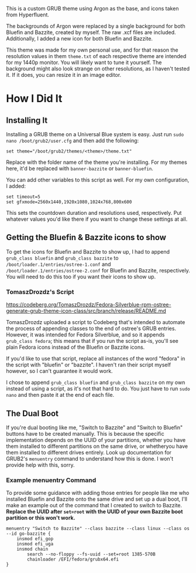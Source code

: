 This is a custom GRUB theme using Argon as the base, and icons taken from Hyperfluent.

The backgrounds of Argon were replaced by a single background for both Bluefin and Bazzite, created by myself. The raw .xcf files are included. Additionally, I added a new icon for both Bluefin and Bazzite.

This theme was made for my own personal use, and for that reason the resolution values in them `theme.txt` of each respective theme are intended for my 1440p monitor. You will likely want to tune it yourself. The background might also look strange on other resolutions, as I haven't tested it. If it does, you can resize it in an image editor.

# How I Did It
## Installing It
Installing a GRUB theme on a Universal Blue system is easy. Just run `sudo nano /boot/grub2/user.cfg` and then add the following:
```
set theme="/boot/grub2/themes/<theme>/theme.txt"
```
Replace <theme> with the folder name of the theme you're installing. For my themes here, it'd be replaced with `banner-bazzite` or `banner-bluefin`.

You can add other variables to this script as well. For my own configuration, I added:
```
set timeout=5
set gfxmode=2560x1440,1920x1080,1024x768,800x600
```
This sets the countdown duration and resolutions used, respectively. Put whatever values you'd like there if you want to change these settings at all.

## Getting the Bluefin & Bazzite icons to show
To get the icons for Bluefin and Bazzite to show up, I had to append `grub_class bluefin` and `grub_class bazzite` to `/boot/loader.1/entries/ostree-1.conf` and `/boot/loader.1/entries/ostree-2.conf` for Bluefin and Bazzite, respectively. You will need to do this too if you want their icons to show up.

### TomaszDrozdz's Script
https://codeberg.org/TomaszDrozdz/Fedora-Silverblue-rpm-ostree-generate-grub-theme-icon-class/src/branch/release/README.md

TomaszDrozdz uploaded a script to Codeberg that's intended to automate the process of appending classes to the end of ostree's GRUB entries. However, it was intended for Fedora Silverblue, and so it appends `grub_class fedora`; this means that if you run the script as-is, you'll see plain Fedora icons instead of the Bluefin or Bazzite icons.

If you'd like to use that script, replace all instances of the word "fedora" in the script with "bluefin" or "bazzite". I haven't ran their script myself however, so I can't guarantee it would work.

I chose to append `grub_class bluefin` and `grub_class bazzite` on my own instead of using a script, as it's not that hard to do. You just have to run `sudo nano` and then paste it at the end of each file.

## The Dual Boot
If you're dual booting like me, "Switch to Bazzite" and "Switch to Bluefin" buttons have to be created manually. This is because the specific implementation depends on the UUID of your partitions, whether you have them installed to different partitions on the same drive, or whetheryou have them installed to different drives entirely. Look up documentation for GRUB2's `menuentry` command to understand how this is done. I won't provide help with this, sorry.

### Example menuentry Command
To provide some guidance with adding those entries for people like me who installed Bluefin and Bazzite onto the same drive and set up a dual boot, I'll make an example out of the command that I created to switch to Bazzite. **Replace the UUID after `set=root` with the UUID of your own Bazzite boot partition or this won't work.**

```
menuentry "Switch to Bazzite" --class bazzite --class linux --class os --id go-bazzite {
	insmod efi_gop
	insmod efi_uga
	insmod chain
        search --no-floppy --fs-uuid --set=root 1385-570B
        chainloader /EFI/fedora/grubx64.efi
}
```
